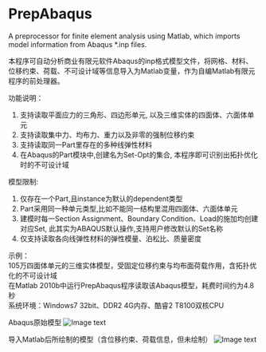 # PrepAbaqus
A preprocessor for finite element analysis using Matlab, which imports model information from Abaqus *.inp files.

本程序可自动分析商业有限元软件Abaqus的inp格式模型文件，将网格、材料、位移约束、荷载、不可设计域等信息导入为Matlab变量，作为自编Matlab有限元程序的前处理器。

功能说明：
1. 支持读取平面应力的三角形、四边形单元, 以及三维实体的四面体、六面体单元
2. 支持读取集中力、均布力、重力以及非零的强制位移约束
3. 支持读取同一Part里存在的多种线弹性材料
4. 在Abaqus的Part模块中,创建名为Set-Opt的集合, 本程序即可识别出拓扑优化时的不可设计域

模型限制:
1. 仅存在一个Part,且instance为默认的dependent类型
2. Part采用同一种单元类型,比如不能同一结构里混用四面体、六面体单元
3. 建模时每一Section Assignment、Boundary Condition、Load的施加均创建对应Set, 此其实为ABAQUS默认操作,支持用户修改默认的Set名称
4. 仅支持读取各向线弹性材料的弹性模量、泊松比、质量密度

示例：</br>
105万四面体单元的三维实体模型，受固定位移约束与均布面荷载作用，含拓扑优化的不可设计域</br>
在Matlab 2010b中运行PrepAbaqus程序读取该Abaqus模型，耗费时间约为4.8秒</br>
系统环境：Windows7 32bit、DDR2 4G内存、酷睿2 T8100双核CPU</br>

Abaqus原始模型
![Image text](https://github.com/appreciator/PrepAbaqus/blob/master/Examples/Example01_Abaqus.png)


导入Matlab后所绘制的模型（含位移约束、荷载信息，但未绘制）
![Image text](https://github.com/appreciator/PrepAbaqus/blob/master/Examples/Example01_Matlab.png)

